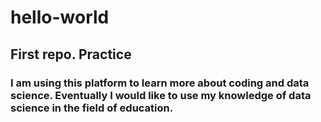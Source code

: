 # hello-world
## First repo.  Practice
### I am using this platform to learn more about coding and data science.  Eventually I would like to use my knowledge of data science in the field of education.
